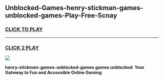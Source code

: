 
## Unblocked-Games-henry-stickman-games-unblocked-games-Play-Free-5cnay
<h3>
<a href="https://premium76.site?title=henry-stickman-games-unblocked-games&ref=18A">CLICK TO PLAY</a></h3>
<hr>

<h3>
<a href="https://premium76.site?title=henry-stickman-games-unblocked-games&ref=18A">CLICK 2 PLAY</a>
  
</h3>

<a href="https://premium76.site?title=henry-stickman-games-unblocked-games&ref=18A"><img src="https://clearcache.store/games.png"></a>


**henry-stickman-games-unblocked-games games unblocked: Your Gateway to Fun and Accessible Online Gaming**
